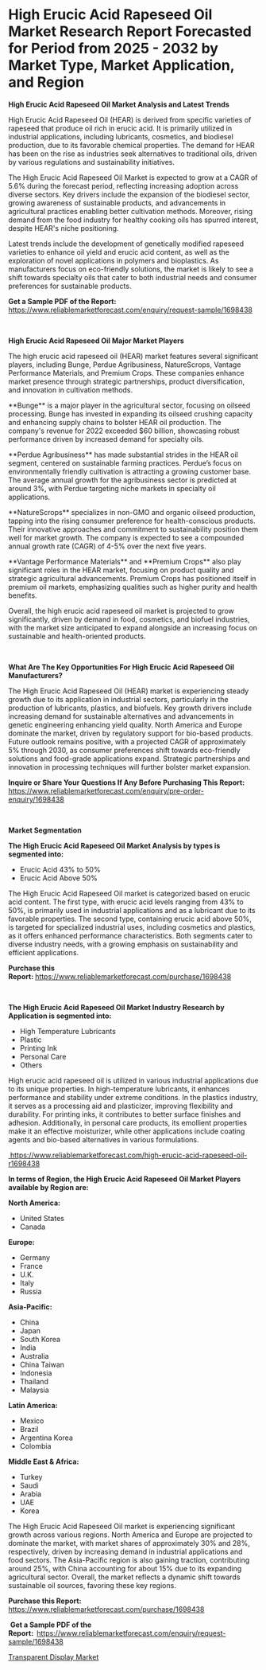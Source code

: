 <p><h1>High Erucic Acid Rapeseed Oil Market Research Report Forecasted for Period from 2025 -  2032 by Market Type, Market Application, and Region</h1></p><p><strong>High Erucic Acid Rapeseed Oil Market Analysis and Latest Trends</strong></p>
<p><p>High Erucic Acid Rapeseed Oil (HEAR) is derived from specific varieties of rapeseed that produce oil rich in erucic acid. It is primarily utilized in industrial applications, including lubricants, cosmetics, and biodiesel production, due to its favorable chemical properties. The demand for HEAR has been on the rise as industries seek alternatives to traditional oils, driven by various regulations and sustainability initiatives.</p><p>The High Erucic Acid Rapeseed Oil Market is expected to grow at a CAGR of 5.6% during the forecast period, reflecting increasing adoption across diverse sectors. Key drivers include the expansion of the biodiesel sector, growing awareness of sustainable products, and advancements in agricultural practices enabling better cultivation methods. Moreover, rising demand from the food industry for healthy cooking oils has spurred interest, despite HEAR's niche positioning.</p><p>Latest trends include the development of genetically modified rapeseed varieties to enhance oil yield and erucic acid content, as well as the exploration of novel applications in polymers and bioplastics. As manufacturers focus on eco-friendly solutions, the market is likely to see a shift towards specialty oils that cater to both industrial needs and consumer preferences for sustainable products.</p></p>
<p><strong>Get a Sample PDF of the Report:&nbsp;</strong> <a href="https://www.reliablemarketforecast.com/enquiry/request-sample/1698438?utm_campaign=2516&utm_medium=2&utm_source=Github&utm_content=ia&utm_term=01042025&utm_id=high-erucic-acid-rapeseed-oil">https://www.reliablemarketforecast.com/enquiry/request-sample/1698438</a></p>
<p>&nbsp;</p>
<p><strong>High Erucic Acid Rapeseed Oil Major Market Players</strong></p>
<p><p>The high erucic acid rapeseed oil (HEAR) market features several significant players, including Bunge, Perdue Agribusiness, NatureScrops, Vantage Performance Materials, and Premium Crops. These companies enhance market presence through strategic partnerships, product diversification, and innovation in cultivation methods.</p><p>**Bunge** is a major player in the agricultural sector, focusing on oilseed processing. Bunge has invested in expanding its oilseed crushing capacity and enhancing supply chains to bolster HEAR oil production. The company's revenue for 2022 exceeded $60 billion, showcasing robust performance driven by increased demand for specialty oils.</p><p>**Perdue Agribusiness** has made substantial strides in the HEAR oil segment, centered on sustainable farming practices. Perdue’s focus on environmentally friendly cultivation is attracting a growing customer base. The average annual growth for the agribusiness sector is predicted at around 3%, with Perdue targeting niche markets in specialty oil applications.</p><p>**NatureScrops** specializes in non-GMO and organic oilseed production, tapping into the rising consumer preference for health-conscious products. Their innovative approaches and commitment to sustainability position them well for market growth. The company is expected to see a compounded annual growth rate (CAGR) of 4-5% over the next five years.</p><p>**Vantage Performance Materials** and **Premium Crops** also play significant roles in the HEAR market, focusing on product quality and strategic agricultural advancements. Premium Crops has positioned itself in premium oil markets, emphasizing qualities such as higher purity and health benefits.</p><p>Overall, the high erucic acid rapeseed oil market is projected to grow significantly, driven by demand in food, cosmetics, and biofuel industries, with the market size anticipated to expand alongside an increasing focus on sustainable and health-oriented products.</p></p>
<p>&nbsp;</p>
<p><strong>What Are The Key Opportunities For High Erucic Acid Rapeseed Oil Manufacturers?</strong></p>
<p><p>The High Erucic Acid Rapeseed Oil (HEAR) market is experiencing steady growth due to its application in industrial sectors, particularly in the production of lubricants, plastics, and biofuels. Key growth drivers include increasing demand for sustainable alternatives and advancements in genetic engineering enhancing yield quality. North America and Europe dominate the market, driven by regulatory support for bio-based products. Future outlook remains positive, with a projected CAGR of approximately 5% through 2030, as consumer preferences shift towards eco-friendly solutions and food-grade applications expand. Strategic partnerships and innovation in processing techniques will further bolster market expansion.</p></p>
<p><strong>Inquire or Share Your Questions If Any Before Purchasing This Report:</strong> <a href="https://www.reliablemarketforecast.com/enquiry/pre-order-enquiry/1698438?utm_campaign=2516&utm_medium=2&utm_source=Github&utm_content=ia&utm_term=01042025&utm_id=high-erucic-acid-rapeseed-oil">https://www.reliablemarketforecast.com/enquiry/pre-order-enquiry/1698438</a></p>
<p>&nbsp;</p>
<p><strong>Market Segmentation</strong></p>
<p><strong>The High Erucic Acid Rapeseed Oil Market Analysis by types is segmented into:</strong></p>
<p><ul><li>Erucic Acid 43% to 50%</li><li>Erucic Acid Above 50%</li></ul></p>
<p><p>The High Erucic Acid Rapeseed Oil market is categorized based on erucic acid content. The first type, with erucic acid levels ranging from 43% to 50%, is primarily used in industrial applications and as a lubricant due to its favorable properties. The second type, containing erucic acid above 50%, is targeted for specialized industrial uses, including cosmetics and plastics, as it offers enhanced performance characteristics. Both segments cater to diverse industry needs, with a growing emphasis on sustainability and efficient applications.</p></p>
<p><strong>Purchase this Report:&nbsp;</strong><a href="https://www.reliablemarketforecast.com/purchase/1698438?utm_campaign=2516&utm_medium=2&utm_source=Github&utm_content=ia&utm_term=01042025&utm_id=high-erucic-acid-rapeseed-oil">https://www.reliablemarketforecast.com/purchase/1698438</a></p>
<p>&nbsp;</p>
<p><strong>The High Erucic Acid Rapeseed Oil Market Industry Research by Application is segmented into:</strong></p>
<p><ul><li>High Temperature Lubricants</li><li>Plastic</li><li>Printing Ink</li><li>Personal Care</li><li>Others</li></ul></p>
<p><p>High erucic acid rapeseed oil is utilized in various industrial applications due to its unique properties. In high-temperature lubricants, it enhances performance and stability under extreme conditions. In the plastics industry, it serves as a processing aid and plasticizer, improving flexibility and durability. For printing inks, it contributes to better surface finishes and adhesion. Additionally, in personal care products, its emollient properties make it an effective moisturizer, while other applications include coating agents and bio-based alternatives in various formulations.</p></p>
<p><a href="https://www.reliablemarketforecast.com/high-erucic-acid-rapeseed-oil-r1698438?utm_campaign=2516&utm_medium=2&utm_source=Github&utm_content=ia&utm_term=01042025&utm_id=high-erucic-acid-rapeseed-oil">&nbsp;https://www.reliablemarketforecast.com/high-erucic-acid-rapeseed-oil-r1698438</a></p>
<p><strong>In terms of Region, the High Erucic Acid Rapeseed Oil Market Players available by Region are:</strong></p>
<p>
    <p> <strong> North America: </strong>
        <ul>
            <li>United States</li>
            <li>Canada</li>
        </ul>
        </p> 
    <p> <strong> Europe: </strong>
        <ul>
            <li>Germany</li>
            <li>France</li>
            <li>U.K.</li>
            <li>Italy</li>
            <li>Russia</li>
        </ul>
        </p> 
    <p> <strong> Asia-Pacific: </strong>
        <ul>
            <li>China</li>
            <li>Japan</li>
            <li>South Korea</li>
            <li>India</li>
            <li>Australia</li>
            <li>China Taiwan</li>
            <li>Indonesia</li>
            <li>Thailand</li>
            <li>Malaysia</li>
        </ul>
        </p> 
    <p> <strong> Latin America: </strong>
        <ul>
            <li>Mexico</li>
            <li>Brazil</li>
            <li>Argentina Korea</li>
            <li>Colombia</li>
        </ul>
        </p> 
    <p> <strong> Middle East & Africa: </strong>
        <ul>
            <li>Turkey</li>
            <li>Saudi</li>
            <li>Arabia</li>
            <li>UAE</li>
            <li>Korea</li>
        </ul>
    </p>
    </p>
<p><p>The High Erucic Acid Rapeseed Oil market is experiencing significant growth across various regions. North America and Europe are projected to dominate the market, with market shares of approximately 30% and 28%, respectively, driven by increasing demand in industrial applications and food sectors. The Asia-Pacific region is also gaining traction, contributing around 25%, with China accounting for about 15% due to its expanding agricultural sector. Overall, the market reflects a dynamic shift towards sustainable oil sources, favoring these key regions.</p></p>
<p><strong>Purchase this Report: </strong><a href="https://www.reliablemarketforecast.com/purchase/1698438?utm_campaign=2516&utm_medium=2&utm_source=Github&utm_content=ia&utm_term=01042025&utm_id=high-erucic-acid-rapeseed-oil">https://www.reliablemarketforecast.com/purchase/1698438</a></p>
<p>&nbsp;<strong>Get a Sample PDF of the Report:&nbsp;&nbsp;</strong><a href="https://www.reliablemarketforecast.com/enquiry/request-sample/1698438?utm_campaign=2516&utm_medium=2&utm_source=Github&utm_content=ia&utm_term=01042025&utm_id=high-erucic-acid-rapeseed-oil">https://www.reliablemarketforecast.com/enquiry/request-sample/1698438</a></p>
<p><strong></strong></p>
<p><p><a href="https://github.com/schwminh2001101/Market-Research-Report-List-1/blob/main/transparent-display-market.md?utm_campaign=2516&utm_medium=2&utm_source=Github&utm_content=ia&utm_term=01042025&utm_id=high-erucic-acid-rapeseed-oil">Transparent Display Market</a></p></p>